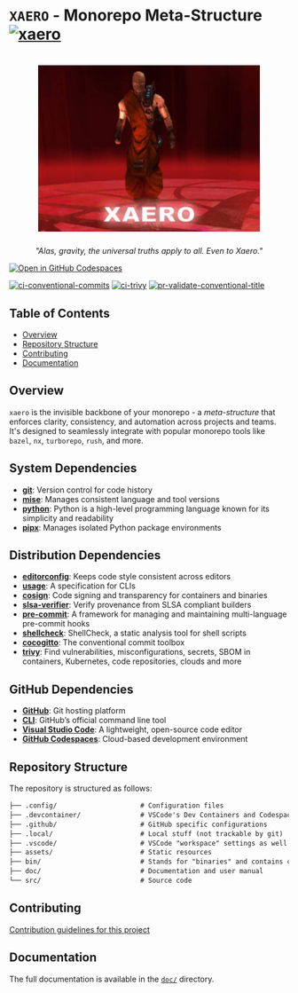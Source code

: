 # `XAERO` - Monorepo Meta-Structure [![xaero][xaero-badge]][xaero-url]

<div align="center">
  <h1>
    <a href="https://github.com/alekbuza/xaero">
      <img src="assets/xaero.png" alt="xaero" width="400"/><br/>
    </a>
  </h1>
  <p>
    <em>
      "Alas, gravity, the universal truths apply to all. Even to Xaero."
    </em>
  </p>
</div>

[![Open in GitHub Codespaces](https://github.com/codespaces/badge.svg)](https://codespaces.new/alekbuza/xaero)

[![ci-conventional-commits](https://github.com/alekbuza/xaero/actions/workflows/ci-conventional-commits.yaml/badge.svg)](https://github.com/alekbuza/xaero/actions/workflows/ci-conventional-commits.yaml)
[![ci-trivy](https://github.com/alekbuza/xaero/actions/workflows/ci-trivy.yaml/badge.svg)](https://github.com/alekbuza/xaero/actions/workflows/ci-trivy.yaml)
[![pr-validate-conventional-title](https://github.com/alekbuza/xaero/actions/workflows/pr-validate-conventional-title.yaml/badge.svg)](https://github.com/alekbuza/xaero/actions/workflows/pr-validate-conventional-title.yaml)

## Table of Contents

- [Overview](#overview)
- [Repository Structure](#repository-structure)
- [Contributing](#contributing)
- [Documentation](#documentation)

## Overview

`xaero` is the invisible backbone of your monorepo - a *meta-structure* that enforces clarity, consistency, and automation across projects and teams. It's designed to seamlessly integrate with popular monorepo tools like `bazel`, `nx`, `turborepo`, `rush`, and more.

## System Dependencies

- [**git**](https://git-scm.com/): Version control for code history
- [**mise**](https://mise.jdx.dev/): Manages consistent language and tool versions
- [**python**](https://www.python.org/): Python is a high-level programming language known for its simplicity and readability
- [**pipx**](https://pipx.pypa.io/stable/): Manages isolated Python package environments

## Distribution Dependencies

- [**editorconfig**](https://editorconfig.org/): Keeps code style consistent across editors
- [**usage**](https://usage.jdx.dev/): A specification for CLIs
- [**cosign**](https://github.com/sigstore/cosign): Code signing and transparency for containers and binaries
- [**slsa-verifier**](https://github.com/slsa-framework/slsa-verifier): Verify provenance from SLSA compliant builders
- [**pre-commit**](https://pre-commit.com/): A framework for managing and maintaining multi-language pre-commit hooks
- [**shellcheck**](https://github.com/koalaman/shellcheck): ShellCheck, a static analysis tool for shell scripts
- [**cocogitto**](https://docs.cocogitto.io/): The conventional commit toolbox
- [**trivy**](https://trivy.dev/latest/): Find vulnerabilities, misconfigurations, secrets, SBOM in containers, Kubernetes, code repositories, clouds and more

## GitHub Dependencies

- [**GitHub**](https://github.com/): Git hosting platform
- [**CLI**](https://cli.github.com/): GitHub’s official command line tool
- [**Visual Studio Code**](https://code.visualstudio.com/): A lightweight, open-source code editor
- [**GitHub Codespaces**](https://github.com/features/codespaces): Cloud-based development environment

## Repository Structure

The repository is structured as follows:

```txt
├── .config/                     # Configuration files
├── .devcontainer/               # VSCode's Dev Containers and Codespaces configuration
├── .github/                     # GitHub specific configurations
├── .local/                      # Local stuff (not trackable by git)
├── .vscode/                     # VSCode "workspace" settings as well as debugging and task configurations
├── assets/                      # Static resources
├── bin/                         # Stands for "binaries" and contains certain fundamental utilities
├── doc/                         # Documentation and user manual
└── src/                         # Source code
```

## Contributing

[Contribution guidelines for this project](.github/CONTRIBUTING.md)

## Documentation

The full documentation is available in the [`doc/`](doc/) directory.

[xaero-url]: https://github.com/alekbuza/xaero
[xaero-badge]: https://img.shields.io/badge/monorepo-xaero-red?link=https%3A%2F%2Fgithub.com%2Falekbuza%2Fxaero
